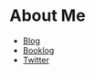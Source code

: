# About Me

- [Blog](https://hnnsk.hatenablog.com/)
- [Booklog](http://booklog.jp/users/rhanda)
- [Twitter](https://twitter.com/__Hnnsk__)

</br>
</br>
</br>
</br>
</br>

